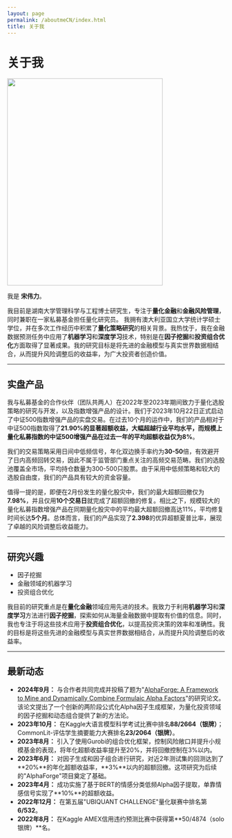```yaml
---
layout: page
permalink: /aboutmeCN/index.html
title: 关于我
---
```


# 关于我

<img src="https://sowelswl.github.io/weilisong.jpg" class="floatpic" width="360" height="480">

我是 **宋伟力**。

我目前是湖南大学管理科学与工程博士研究生，专注于**量化金融**和**金融风险管理**，同时兼职在一家私募基金担任量化研究员。
我拥有澳大利亚国立大学统计学硕士学位，并在多次工作经历中积累了**量化策略研究**的相关背景。我热忱于，我在金融数据预测任务中应用了**机器学习**和**深度学习**技术，特别是在**因子挖掘**和**投资组合优化**方面取得了显著成果。我的研究目标是将先进的金融模型与真实世界数据相结合，从而提升风险调整后的收益率，为广大投资者创造价值。

---

## 实盘产品

我与私募基金的合作伙伴（团队共两人）在2022年至2023年期间致力于量化选股策略的研究与开发，以及指数增强产品的设计。我们于2023年10月22日正式启动了中证500指数增强产品的实盘交易。在过去10个月的运作中，我们的产品相对于中证500指数取得了**21.90%**的显著超额收益，大幅超越行业平均水平，而规模上量化私募指数的中证500增强产品在过去一年的平均超额收益仅为**8%**。

我们的交易策略采用日间中低频信号，年化双边换手率约为**30-50**倍，有效避开了日内高频回转交易，因此不属于监管部门重点关注的高频交易范畴。我们的选股池覆盖全市场，平均持仓数量为300-500只股票。由于采用中低频策略和较大的选股自由度，我们的产品具有较大的资金容量。

值得一提的是，即便在2月份发生的量化股灾中，我们的最大超额回撤仅为**7.98%**，并且仅用**10个交易日**就完成了超额回撤的修复。相比之下，规模较大的量化私募指数增强产品在同期量化股灾中的平均最大超额回撤高达11%，平均修复时间长达**5个月**。总体而言，我们的产品实现了**2.398**的优异超额夏普比率，展现了卓越的风险调整后收益能力。





---

## 研究兴趣

- 因子挖掘
- 金融领域的机器学习
- 投资组合优化

我目前的研究重点是在**量化金融**领域应用先进的技术。我致力于利用**机器学习**和**深度学习**方法进行**因子挖掘**，探索如何从海量金融数据中提取有价值的信息。同时，我也专注于将这些技术应用于**投资组合优化**，以提高投资决策的效率和准确性。我的目标是将这些先进的金融模型与真实世界数据相结合，从而提升风险调整后的收益率。

---

## 最新动态

- **2024年9月：** 与合作者共同完成并投稿了题为"[AlphaForge: A Framework to Mine and Dynamically Combine Formulaic Alpha Factors](https://arxiv.org/abs/2406.18394)"的研究论文。该论文提出了一个创新的两阶段公式化Alpha因子生成框架，为量化投资领域的因子挖掘和动态组合提供了新的方法论。
- **2023年10月：** 在Kaggle大语言模型科学考试比赛中排名**88/2664（银牌）**；CommonLit-评估学生摘要能力大赛排名**23/2064（银牌）**。
- **2023年8月：** 引入了使用Gurobi的组合优化框架，控制风险敞口并提升小规模基金的表现，将年化超额收益率提升至20%，并将回撤控制在3%以内。
- **2023年6月：** 对因子生成和因子组合进行研究，对近2年测试集的回测达到了**20%**的年化超额收益率，**3%**以内的超额回撤。这项研究为后续的"AlphaForge"项目奠定了基础。
- **2023年4月：** 成功实施了基于BERT的情感分类低频Alpha因子提取，单靠情感信号实现了**10%**的超额收益。
- **2022年12月：** 在第五届"UBIQUANT CHALLENGE"量化联赛中排名第**6/532**。
- **2022年8月：** 在Kaggle AMEX信用违约预测比赛中获得第**50/4874（solo银牌）**名。

<!-- <blockquote class="twitter-tweet"><p lang="zh" dir="ltr">实盘交易表现优异，超额收益21.90%%！#量化策略 #金融风险管理</p></blockquote> -->

